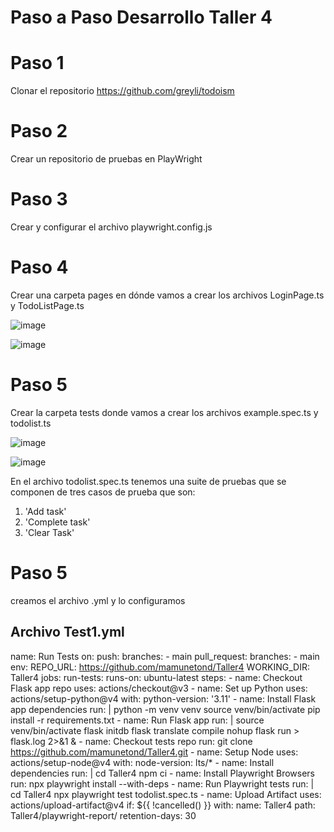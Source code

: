 # Paso a Paso Desarrollo Taller 4

# Paso 1

Clonar el repositorio https://github.com/greyli/todoism 

# Paso 2

Crear un repositorio de pruebas en PlayWright

# Paso 3

Crear y configurar el archivo playwright.config.js

# Paso 4

Crear una carpeta pages en dónde vamos a crear los archivos LoginPage.ts y TodoListPage.ts

![image](https://github.com/user-attachments/assets/c8ada341-8d2c-4073-84ca-4d133890d94a)


![image](https://github.com/user-attachments/assets/83c26062-4938-4b50-8c8d-7521cb8ffc0b)


# Paso 5

Crear la carpeta tests donde vamos a crear los archivos example.spec.ts y todolist.ts

![image](https://github.com/user-attachments/assets/e716aeef-373c-4f68-97eb-9f3a7d4b7bf9)


![image](https://github.com/user-attachments/assets/6e0e7574-6aaa-4e4a-bfbf-444300ab9bfd)


En el archivo todolist.spec.ts tenemos una suite de pruebas que se componen de tres casos de prueba que son:

1) 'Add task'
2) 'Complete task'
3) 'Clear Task'

# Paso 5

creamos el archivo .yml y lo configuramos 

## Archivo Test1.yml

name: Run Tests
on: 
  push: 
    branches: 
      - main 
  pull_request: 
    branches: 
      - main 
env: 
  REPO_URL: https://github.com/mamunetond/Taller4
  WORKING_DIR: Taller4 
jobs: 
  run-tests: 
    runs-on: ubuntu-latest 
    steps: 
      - name: Checkout Flask app repo 
        uses: actions/checkout@v3 
      - name: Set up Python 
        uses: actions/setup-python@v4 
        with: 
          python-version: '3.11' 
      - name: Install Flask app dependencies 
        run: | 
          python -m venv venv 
          source venv/bin/activate 
          pip install -r requirements.txt 
      - name: Run Flask app 
        run: | 
          source venv/bin/activate 
          flask initdb 
          flask translate compile 
          nohup flask run > flask.log 2>&1 & 
      - name: Checkout tests repo 
        run: git clone https://github.com/mamunetond/Taller4.git 
      - name: Setup Node 
        uses: actions/setup-node@v4 
        with: 
          node-version: lts/*
      - name: Install dependencies 
        run: | 
          cd Taller4 
          npm ci 
      - name: Install Playwright Browsers 
        run: npx playwright install --with-deps 
      - name: Run Playwright tests 
        run: | 
          cd Taller4 
          npx playwright test todolist.spec.ts 
      - name: Upload Artifact 
        uses: actions/upload-artifact@v4 
        if: ${{ !cancelled() }} 
        with: 
          name: Taller4 
          path: Taller4/playwright-report/ 
          retention-days: 30



